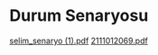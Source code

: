 # Durum Senaryosu
[selim_senaryo (1).pdf](https://github.com/iremsude/realreal-estate/files/14970489/selim_senaryo.1.pdf)
[2111012069.pdf](https://github.com/iremsude/realreal-estate/files/14970490/2111012069.pdf)

